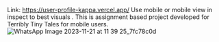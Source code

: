 Link: https://user-profile-kappa.vercel.app/
Use mobile or mobile view in inspect to best visuals .
This is assignment based project developed for Terribly Tiny Tales for mobile users.
![WhatsApp Image 2023-11-21 at 11 39 25_7fc78c0d](https://github.com/SandeepGurjar1/User_Profile/assets/101051507/91d6d27d-4c0f-40d6-9b7f-95346fe11793)

